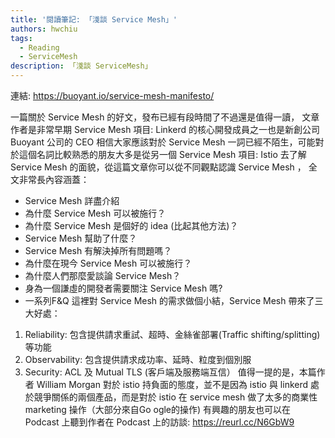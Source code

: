 ```yaml
---
title: '閱讀筆記: 「淺談 Service Mesh」'
authors: hwchiu
tags:
  - Reading
  - ServiceMesh
description: 「淺談 ServiceMesh」
---
```


連結: https://buoyant.io/service-mesh-manifesto/

一篇關於 Service Mesh 的好文，發布已經有段時間了不過還是值得一讀， 文章作者是非常早期 Service Mesh 項目: Linkerd 的核心開發成員之一也是新創公司 Buoyant 公司的 CEO
相信大家應該對於 Service Mesh 一詞已經不陌生，可能對於這個名詞比較熟悉的朋友大多是從另一個 Service Mesh 項目:  Istio 去了解 Service Mesh 的面貌，從這篇文章你可以從不同觀點認識 Service Mesh ，
全文非常長內容涵蓋：
- Service Mesh 詳盡介紹
- 為什麼 Service Mesh 可以被施行？
- 為什麼 Service Mesh 是個好的 idea (比起其他方法)？
- Service Mesh 幫助了什麼？
- Service Mesh 有解決掉所有問題嗎？
- 為什麼在現今 Service Mesh 可以被施行？
- 為什麼人們那麼愛談論 Service Mesh？
- 身為一個謙虛的開發者需要關注 Service Mesh 嗎?
- 一系列F&Q
這裡對 Service Mesh 的需求做個小結，Service Mesh 帶來了三大好處：
1. Reliability: 包含提供請求重試、超時、金絲雀部署(Traffic shifting/splitting) 等功能
2. Observability: 包含提供請求成功率、延時、粒度到個別服
3. Security: ACL 及 Mutual TLS (客戶端及服務端互信）
值得一提的是，本篇作者 William Morgan 對於 istio 持負面的態度，並不是因為 istio 與 linkerd 處於競爭關係的兩個產品，而是對於 istio 在 service mesh 做了太多的商業性 marketing 操作（大部分來自Go
ogle的操作)
有興趣的朋友也可以在 Podcast 上聽到作者在 Podcast 上的訪談: https://reurl.cc/N6GbW9
